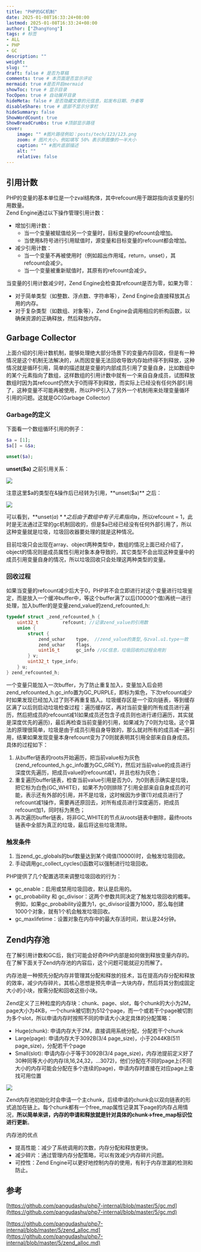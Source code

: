 ```yaml
---
title: "PHP的GC机制"
date: 2025-01-08T16:33:24+08:00
lastmod: 2025-01-08T16:33:24+08:00
author: ["ZhangYong"]
tags: # 标签
- ALL
- PHP
- GC
description: ""
weight:
slug: ""
draft: false # 是否为草稿
comments: true # 本页面是否显示评论
mermaid: true #是否开启mermaid
showToc: true # 显示目录
TocOpen: true # 自动展开目录
hideMeta: false # 是否隐藏文章的元信息，如发布日期、作者等
disableShare: true # 底部不显示分享栏
hideSummary: false
ShowWordCount: true
ShowBreadCrumbs: true #顶部显示路径
cover:
    image: "" #图片路径例如：posts/tech/123/123.png
    zoom: # 图片大小，例如填写 50% 表示原图像的一半大小
    caption: "" #图片底部描述
    alt: ""
    relative: false
---
```


## 引用计数

PHP的变量的基本单位是一个zval结构体，其中refcount用于跟踪指向该变量的引用数量。     
Zend Engine通过以下操作管理引用计数：
* 增加引用计数：
  * 当一个变量被赋值给另一个变量时，目标变量的refcount会增加。
  * 当使用&符号进行引用赋值时，源变量和目标变量的refcount都会增加。
* 减少引用计数：
  * 当一个变量不再被使用时（例如超出作用域，return，unset），其refcount会减少。
  * 当一个变量被重新赋值时，其原有的refcount会减少。

当变量的引用计数减少时，Zend Engine会检查其refcount是否为零，如果为零：
* 对于简单类型（如整数、浮点数、字符串等），Zend Engine会直接释放其占用的内存。
* 对于复杂类型（如数组、对象等），Zend Engine会调用相应的析构函数，以确保资源的正确释放，然后释放内存。


## Garbage Collector

上面介绍的引用计数机制，能够处理绝大部分场景下的变量内存回收，但是有一种情况是这个机制无法解决的，从而因变量无法回收导致内存始终得不到释放，这种情况就是循环引用，简单的描述就是变量的内部成员引用了变量自身，比如数组中的某个元素指向了数组，这样数组的引用计数中就有一个来自自身成员，试图释放数组时因为其refcount仍然大于0而得不到释放，而实际上已经没有任何外部引用了，这种变量不可能再被使用，所以PHP引入了另外一个机制用来处理变量循环引用的问题。这就是GC(Garbage Collector)

### Garbage的定义

下面看一个数组循环引用的例子：
```php
$a = [1];
$a[] = &$a;

unset($a);
```
**unset($a)** 之前引用关系：

![](/images/PHP/array_garbage.png)

注意这里$a的类型在&操作后已经转为引用，**unset($a)** 之后：

![](/images/PHP/array_garbage_unset.png)

可以看到，**unset($a)** 之后由于数组中有子元素指向$a，所以refcount = 1，此时是无法通过正常的gc机制回收的，但是$a已经已经没有任何外部引用了，所以这种变量就是垃圾，垃圾回收器要处理的就是这种情况。

目前垃圾只会出现在array、object两种类型中，数组的情况上面已经介绍了，object的情况则是成员属性引用对象本身导致的，其它类型不会出现这种变量中的成员引用变量自身的情况，所以垃圾回收只会处理这两种类型的变量。

### 回收过程

如果当变量的refcount减少后大于0，PHP并不会立即进行对这个变量进行垃圾鉴定，而是放入一个缓冲buffer中，等这个buffer满了以后(10000个值)再统一进行处理，加入buffer的是变量zend_value的zend_refcounted_h:

```c
typedef struct _zend_refcounted_h {
    uint32_t         refcount; //记录zend_value的引用数
    union {
        struct {
            zend_uchar    type,  //zend_value的类型,与zval.u1.type一致
            zend_uchar    flags, 
            uint16_t      gc_info //GC信息，垃圾回收的过程会用到
        } v;
        uint32_t type_info;
    } u;
} zend_refcounted_h;
```

一个变量只能加入一次buffer，为了防止重复加入，变量加入后会把zend_refcounted_h.gc_info置为GC_PURPLE，即标为紫色，下次refcount减少时如果发现已经加入过了则不再重复插入。垃圾缓存区是一个双向链表，等到缓存区满了以后则启动垃圾检查过程：遍历缓存区，再对当前变量的所有成员进行遍历，然后把成员的refcount减1(如果成员还包含子成员则也进行递归遍历，其实就是深度优先的遍历)，最后再检查当前变量的引用，如果减为了0则为垃圾。这个算法的原理很简单，垃圾是由于成员引用自身导致的，那么就对所有的成员减一遍引用，结果如果发现变量本身refcount变为了0则就表明其引用全部来自自身成员。具体的过程如下：

1. 从buffer链表的roots开始遍历，把当前value标为灰色(zend_refcounted_h.gc_info置为GC_GREY)，然后对当前value的成员进行深度优先遍历，把成员value的refcount减1，并且也标为灰色；
2. 重复遍历buffer链表，检查当前value引用是否为0，为0则表示确实是垃圾，把它标为白色(GC_WHITE)，如果不为0则排除了引用全部来自自身成员的可能，表示还有外部的引用，并不是垃圾，这时候因为步骤(1)对成员进行了refcount减1操作，需要再还原回去，对所有成员进行深度遍历，把成员refcount加1，同时标为黑色；
3. 再次遍历buffer链表，将非GC_WHITE的节点从roots链表中删除，最终roots链表中全部为真正的垃圾，最后将这些垃圾清除。

### 触发条件

1. 当zend_gc_globals的buf数量达到某个阈值(10000)时，会触发垃圾回收。
2. 手动调用gc_collect_cycles()函数可以强制进行垃圾回收。

PHP提供了几个配置选项来调整垃圾回收的行为：
* gc_enable：启用或禁用垃圾回收，默认是启用的。
* gc_probability 和 gc_divisor：这两个参数共同决定了触发垃圾回收的概率。例如，如果gc_probability设置为1，gc_divisor设置为1000，那么每创建1000个对象，就有1个机会触发垃圾回收。
* gc_maxlifetime：设置对象在内存中的最大存活时间，默认是24分钟。

## Zend内存池

在了解引用计数和GC后，我们可能会好奇PHP内部是如何做到释放变量内存的。在了解下面关于Zend内存池的内容后，这个问题可能就迎刃而解了。

内存池是一种预先分配内存并管理其分配和释放的技术，旨在提高内存分配和释放的效率，减少内存碎片。其核心思想是预先申请一大块内存，然后将其分割成固定大小的小块，按需分配和回收这些小块。

Zend定义了三种粒度的内存块：chunk、page、slot，每个chunk的大小为2M，page大小为4KB，一个chunk被切割为512个page，而一个或若干个page被切割为多个slot，所以申请内存时按照不同的申请大小决定具体的分配策略：
* Huge(chunk): 申请内存大于2M，直接调用系统分配，分配若干个chunk
* Large(page): 申请内存大于3092B(3/4 page_size)，小于2044KB(511 page_size)，分配若干个page
* Small(slot): 申请内存小于等于3092B(3/4 page_size)，内存池提前定义好了30种同等大小的内存(8,16,24,32，...3072)，他们分配在不同的page上(不同大小的内存可能会分配在多个连续的page)，申请内存时直接在对应page上查找可用位置

![](/images/PHP/memory_pool.png)

Zend内存池初始化时会申请一个主chunk，后续申请的chunk会以双向链表的形式追加在链上。每个chunk都有一个free_map属性记录其下page的内存占用情况，**所以简单来讲，内存的申请和释放就是针对具体的chunk->free_map标识位进行更新**。

内存池的优点
* 提高性能：减少了系统调用的次数，内存分配和释放更快。
* 减少碎片：通过管理内存分配策略，可以有效减少内存碎片问题。
* 可控性：Zend Engine可以更好地控制内存的使用，有利于内存泄漏的检测和防止。


## 参考

[https://github.com/pangudashu/php7-internal/blob/master/5/gc.md](https://github.com/pangudashu/php7-internal/blob/master/5/gc.md)

[https://github.com/pangudashu/php7-internal/blob/master/5/zend_alloc.md](https://github.com/pangudashu/php7-internal/blob/master/5/zend_alloc.md)